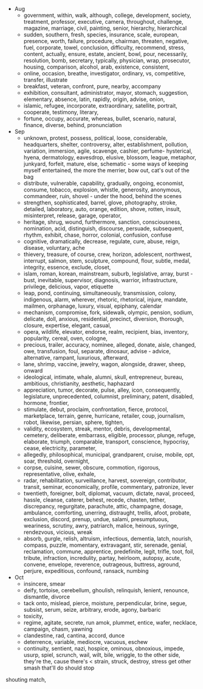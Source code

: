 - Aug
	- government, within, walk, although, college, development, society, treatment, professor, executive, camera, throughout, challenge, magazine, marriage, civil, painting, senior, hierarchy, hierarchical
	-  sudden, southern, fresh, species, insurance, scale, european, presence, worth, failure, procedure, chairman, threaten, negative, fuel, corporate, towel, conclusion, difficulty, recommend, stress, content, actually, ensure, estate, ancient, bowl, pour, necessarily, resolution, bomb, secretary, typically, physician, wrap, prosecutor, housing, comparison, alcohol, arab, existence, consistent, 
	- online, occasion, breathe, investigator, ordinary, vs, competitive, transfer, illustrate
	- breakfast, veteran, confront, pure, nearby, accompany
	- exhibition, consultant, administrator, mayor, stomach, suggestion, elementary, absence, latin, rapidly, origin, advise, onion, 
	- islamic, refugee, incorporate, extraordinary, satellite, portrait, cooperate, testimony, literary, 
	- fortune, occupy, accurate, whereas, bullet, scenario, natural, finance, diverse, behind, pronunciation
- Sep
	- unknown, protest, possess, political, loose, considerable, headquarters, shelter, controversy, alter, establishment, pollution, variation, immersion, agile, scavenge, cashier, perfume- hysterical, hyena, dermatology, eavesdrop, elusive, blossom, league, metaphor, junkyard, forfeit, mature, else, schematic - some ways of keeping myself entertained, the more the merrier, bow out, cat's out of the bag 
	- distribute, vulnerable, capability, gradually, ongoing, economist, consume, tobacco, explosion, whistle, generosity, anonymous, commandeer, ruin, shovel - under the hood, behind the scenes
	- strengthen, sophisticated, barrel, glove, photography, stroke, detailed, laboratory, auto, orange, edition, shove, rotten, insult, misinterpret, release, garage, operator, 
	- heritage, shrug, wound, furthermore, sanction, consciousness, nomination, acid, distinguish, discourse, persuade, subsequent, rhythm, exhibit, chase, horror, colonial, confusion, confuse
	- cognitive, dramatically, decrease, regulate, cure, abuse, reign, disease, voluntary, ache
	- thievery, treasure, of course, crew, horizon, adolescent, northwest, interrupt, salmon, stem, sculpture, compound, flour, subtle, medal, integrity, essence, exclude, closet, 
	- islam, roman, korean, mainstream, suburb, legislative, array, burst -bust, inevitable, supervisor, diagnosis, warrior, infrastructure, privilege, delicious, vapor, etiquette
	- leap, pond, continuing, simultaneously, transmission, colony, indigenous, alarm, wherever, rhetoric, rhetorical, injure, mandate, mailmen, orphanage, luxury, visual, epiphany, calendar
	- mechanism, compromise, fork, sidewalk, olympic, pension, sodium, delicate, doll, anxious, residential, precinct, diversion, thorough, closure, expertise, elegant, casual, 
	- opera, wildlife, elevator, endorse, realm, recipient, bias, inventory, popularity, cereal, oven, cologne,
	- precious, trailer, accuracy, nominee, alleged, donate, aisle, changed, owe, transfusion, foul, separate, dinosaur, advise - advice, alternative, rampant, luxurious, afterward, 
	- lane, shrimp, vaccine, jewelry, wagon, alongside, drawer, sheep, onward
	- ideological, intimate, whale, alumni, skull, entrepreneur, bureau, ambitious, christianity, aesthetic, haphazard
	- appreciation, tumor, decorate, pulse, alley, icon, consequently, legislature, unprecedented, columnist, preliminary, patent, disabled, hormone, frontier, 
	- stimulate, debut, proclaim, confrontation, fierce, protocol, marketplace, terrain, genre, hurricane, retailer, coup, journalism, robot, likewise, persian, sphere, tighten, 
	- validity, ecosystem, streak, mentor, debris, developmental, cemetery, deliberate, embarrass, eligible, processor, plunge, refuge, elaborate, triumph, comparable, transport, conscience, hypocrisy, cease, electricity, parameter, 
	- allegedly, philosophical, municipal, grandparent, cruise, mobile, opt, soar, threshold, overnight, 
	- corpse, cuisine, sewer, obscure, commotion, rigorous, representative, olive, exhale, 
	- radar, rehabilitation, surveillance, harvest, sovereign, contributor, transit, seminar, economically, profile, commentary, patronize, lever
	- twentieth, foreigner, bolt, diplomat, vacuum, dictate, naval, proceed, hassle, cleanse, caterer, behest, recede, chasten, tether, discrepancy, regurgitate, parachute, attic, champagne, dosage, ambulance, comforting, unerring, distraught, trellis, afoot, probate, exclusion, discord, prenup, undue, salami, presumptuous, weariness, scrutiny, awry, patriarch, malice, heinous, syringe, rendezvous, vicious, wreak
	- absorb, gurgle, relish, altruism, infectious, dementia, latch, nourish, compass, puzzle, momentary, extravagant, stir, serenade, genial, reclamation, commune, apprentice, predefinite, legit, trifle, toot, foil, tribute, infraction, incredulity, partay, heirloom, autopsy, acute, convene, envelope, reverence, outrageous, buttress, aground, perjure, expeditious, confound, ransack, numbing
- Oct
	- insincere, smear 
	- deify, tortoise, cerebellum, ghoulish, relinquish, lenient, renounce, dismantle, divorce
	- tack onto, mislead, pierce, moisture, perpendicular, brine, segue, subsist, serum, seize, arbitrary, erode, agony, barbaric
	- toxicity, 
	- regime, agitate, secrete, run amok, plummet, entice, wafer, necklace, campaign, chasm, yawning
	- clandestine, rad, cantina, accord, dunce
	- deterrence, variable, mediocre, vacuous, eschew
	- continuity, sentient, nazi, hospice, ominous, obnoxious, impede, usurp, spiel, scrunch, wail, wilt, bile, wriggle, 
to the other side, they're the, cause there's <
strain, struck, destroy, stress
get other
smash
that'll do
should stop 

shouting match, 